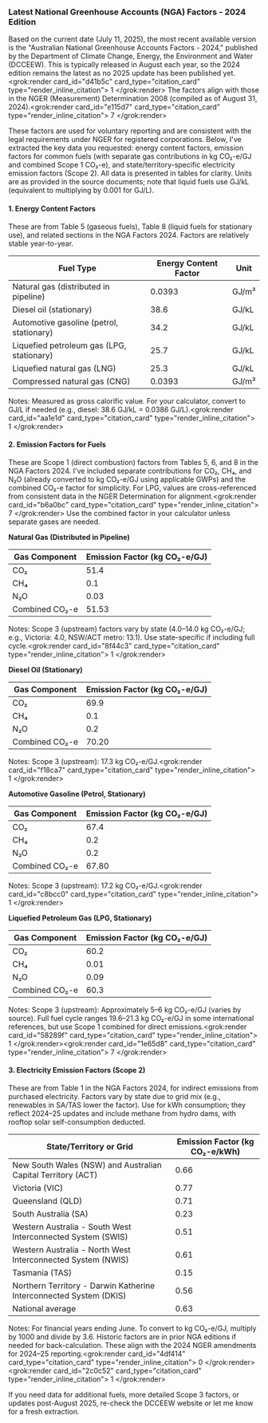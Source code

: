 ### Latest National Greenhouse Accounts (NGA) Factors - 2024 Edition

Based on the current date (July 11, 2025), the most recent available version is the "Australian National Greenhouse Accounts Factors - 2024," published by the Department of Climate Change, Energy, the Environment and Water (DCCEEW). This is typically released in August each year, so the 2024 edition remains the latest as no 2025 update has been published yet.<grok:render card_id="d41b5c" card_type="citation_card" type="render_inline_citation">
<argument name="citation_id">1</argument>
</grok:render> The factors align with those in the NGER (Measurement) Determination 2008 (compiled as of August 31, 2024).<grok:render card_id="e115d7" card_type="citation_card" type="render_inline_citation">
<argument name="citation_id">7</argument>
</grok:render>

These factors are used for voluntary reporting and are consistent with the legal requirements under NGER for registered corporations. Below, I've extracted the key data you requested: energy content factors, emission factors for common fuels (with separate gas contributions in kg CO₂-e/GJ and combined Scope 1 CO₂-e), and state/territory-specific electricity emission factors (Scope 2). All data is presented in tables for clarity. Units are as provided in the source documents; note that liquid fuels use GJ/kL (equivalent to multiplying by 0.001 for GJ/L).

#### 1. Energy Content Factors
These are from Table 5 (gaseous fuels), Table 8 (liquid fuels for stationary use), and related sections in the NGA Factors 2024. Factors are relatively stable year-to-year.

| Fuel Type                      | Energy Content Factor | Unit    |
|--------------------------------|-----------------------|---------|
| Natural gas (distributed in pipeline) | 0.0393               | GJ/m³   |
| Diesel oil (stationary)        | 38.6                  | GJ/kL   |
| Automotive gasoline (petrol, stationary) | 34.2               | GJ/kL   |
| Liquefied petroleum gas (LPG, stationary) | 25.7              | GJ/kL   |
| Liquefied natural gas (LNG)    | 25.3                  | GJ/kL   |
| Compressed natural gas (CNG)   | 0.0393                | GJ/m³   |

Notes: Measured as gross calorific value. For your calculator, convert to GJ/L if needed (e.g., diesel: 38.6 GJ/kL = 0.0386 GJ/L).<grok:render card_id="aa1e1d" card_type="citation_card" type="render_inline_citation">
<argument name="citation_id">1</argument>
</grok:render>

#### 2. Emission Factors for Fuels
These are Scope 1 (direct combustion) factors from Tables 5, 6, and 8 in the NGA Factors 2024. I've included separate contributions for CO₂, CH₄, and N₂O (already converted to kg CO₂-e/GJ using applicable GWPs) and the combined CO₂-e factor for simplicity. For LPG, values are cross-referenced from consistent data in the NGER Determination for alignment.<grok:render card_id="b6a0bc" card_type="citation_card" type="render_inline_citation">
<argument name="citation_id">7</argument>
</grok:render> Use the combined factor in your calculator unless separate gases are needed.

**Natural Gas (Distributed in Pipeline)**

| Gas Component | Emission Factor (kg CO₂-e/GJ) |
|---------------|-------------------------------|
| CO₂           | 51.4                          |
| CH₄           | 0.1                           |
| N₂O           | 0.03                          |
| Combined CO₂-e | 51.53                        |

Notes: Scope 3 (upstream) factors vary by state (4.0–14.0 kg CO₂-e/GJ; e.g., Victoria: 4.0, NSW/ACT metro: 13.1). Use state-specific if including full cycle.<grok:render card_id="8f44c3" card_type="citation_card" type="render_inline_citation">
<argument name="citation_id">1</argument>
</grok:render>

**Diesel Oil (Stationary)**

| Gas Component | Emission Factor (kg CO₂-e/GJ) |
|---------------|-------------------------------|
| CO₂           | 69.9                          |
| CH₄           | 0.1                           |
| N₂O           | 0.2                           |
| Combined CO₂-e | 70.20                        |

Notes: Scope 3 (upstream): 17.3 kg CO₂-e/GJ.<grok:render card_id="f18ca7" card_type="citation_card" type="render_inline_citation">
<argument name="citation_id">1</argument>
</grok:render>

**Automotive Gasoline (Petrol, Stationary)**

| Gas Component | Emission Factor (kg CO₂-e/GJ) |
|---------------|-------------------------------|
| CO₂           | 67.4                          |
| CH₄           | 0.2                           |
| N₂O           | 0.2                           |
| Combined CO₂-e | 67.80                        |

Notes: Scope 3 (upstream): 17.2 kg CO₂-e/GJ.<grok:render card_id="c8bcc0" card_type="citation_card" type="render_inline_citation">
<argument name="citation_id">1</argument>
</grok:render>

**Liquefied Petroleum Gas (LPG, Stationary)**

| Gas Component | Emission Factor (kg CO₂-e/GJ) |
|---------------|-------------------------------|
| CO₂           | 60.2                          |
| CH₄           | 0.01                          |
| N₂O           | 0.09                          |
| Combined CO₂-e | 60.3                         |

Notes: Scope 3 (upstream): Approximately 5–6 kg CO₂-e/GJ (varies by source). Full fuel cycle ranges 19.6–21.3 kg CO₂-e/GJ in some international references, but use Scope 1 combined for direct emissions.<grok:render card_id="58289f" card_type="citation_card" type="render_inline_citation">
<argument name="citation_id">1</argument>
</grok:render><grok:render card_id="1e65d8" card_type="citation_card" type="render_inline_citation">
<argument name="citation_id">7</argument>
</grok:render>

#### 3. Electricity Emission Factors (Scope 2)
These are from Table 1 in the NGA Factors 2024, for indirect emissions from purchased electricity. Factors vary by state due to grid mix (e.g., renewables in SA/TAS lower the factor). Use for kWh consumption; they reflect 2024–25 updates and include methane from hydro dams, with rooftop solar self-consumption deducted.

| State/Territory or Grid                          | Emission Factor (kg CO₂-e/kWh) |
|--------------------------------------------------|--------------------------------|
| New South Wales (NSW) and Australian Capital Territory (ACT) | 0.66                          |
| Victoria (VIC)                                   | 0.77                           |
| Queensland (QLD)                                 | 0.71                           |
| South Australia (SA)                             | 0.23                           |
| Western Australia - South West Interconnected System (SWIS) | 0.51                       |
| Western Australia - North West Interconnected System (NWIS) | 0.61                       |
| Tasmania (TAS)                                   | 0.15                           |
| Northern Territory - Darwin Katherine Interconnected System (DKIS) | 0.56                |
| National average                                 | 0.63                           |

Notes: For financial years ending June. To convert to kg CO₂-e/GJ, multiply by 1000 and divide by 3.6. Historic factors are in prior NGA editions if needed for back-calculation. These align with the 2024 NGER amendments for 2024–25 reporting.<grok:render card_id="4df414" card_type="citation_card" type="render_inline_citation">
<argument name="citation_id">0</argument>
</grok:render><grok:render card_id="2c0c52" card_type="citation_card" type="render_inline_citation">
<argument name="citation_id">1</argument>
</grok:render>

If you need data for additional fuels, more detailed Scope 3 factors, or updates post-August 2025, re-check the DCCEEW website or let me know for a fresh extraction.